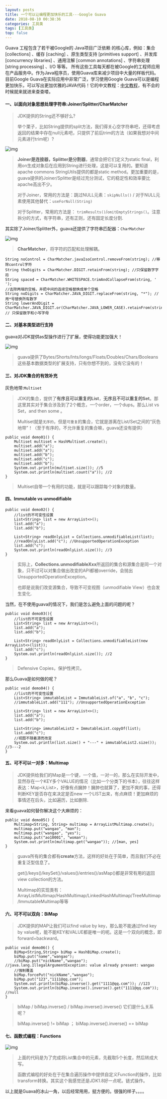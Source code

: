```yaml
---
layout: posts
title: 一个可以让编程更加快乐的工具---Google Guava
date: 2018-08-10 00:38:36
categories: 工具类
tags: [工具类]
top: false
---
```

Guava 工程包含了若干被Google的 Java项目广泛依赖 的核心库，例如：集合 [collections] 、缓存 [caching] 、原生类型支持 [primitives support] 、并发库 [concurrency libraries] 、通用注解 [common annotations] 、字符串处理 [string processing] 、I/O 等等。 所有这些工具每天都在被Google的工程师应用在产品服务中。作为Java程序员，使用Guava库来减少项目中大量的样板代码。目前Google Guava在实际应用中非常广泛，学习使用Google Guava可以是编程更加快乐，可以写出更加优雅的JAVA代码！它的中文教程：[中文教程](https://www.ctolib.com/docs-google-guava-official-tutorial-c-index.html)，有不会的时候就来就进来查查喽。

<!--more--> 

#### 一、以面向对象思想处理字符串:Joiner/Splitter/CharMatcher

> JDK提供的String还不够好么?
>
> 举个栗子，比如String提供的split方法，我们得关心空字符串吧，还得考虑返回的结果中存在null元素吧，只提供了前后trim的方法（如果我想对中间元素进行trim呢）?

![img](http://www.ao10001.wang/group1/M00/00/00/rB9p_Fxz9T2APAdxAAA1KHhm3Z4042.png)

> **Joiner是连接器，Splitter是分割器**，通常会把它们定义为static final，利用on生成对象后在应用到String进行处理，这是可以复用的。要知道apache commons StringUtils提供的都是static method。更加重要的是，guava提供的Joiner/Splitter是经过充分测试，它的稳定性和效率要比apache高出不少。
>
> 对于Joiner，常用的方法是：跳过NULL元素：`skipNulls()` / 对于NULL元素使用其他替代：`useForNull(String)`
>
> 对于Splitter，常用的方法是： `trimResults()`/`omitEmptyStrings()`。注意拆分的方式，有字符串，还有正则，还有固定长度分割.

其实除了Joiner/Splitter外，guava还提供了字符串匹配器：`CharMatcher`

![img](http://www.ao10001.wang/group1/M00/00/00/rB9p_Fxz9oKAaumdAAA5-PZbZtM219.png)

> **CharMatcher**，将字符的匹配和处理解耦。

```
String noControl = CharMatcher.javaIsoControl.removeFrom(string); //移除control字符
String theDigits = CharMatcher.DIGIT.retainFrom(string); //只保留数字字符
String spaced = CharMatcher.WHITESPACE.trimAndCollapseFrom(string, ' ');
//去除两端的空格，并把中间的连续空格替换成单个空格
String noDigits = CharMatcher.JAVA_DIGIT.replaceFrom(string, "*"); //用*号替换所有数字
String lowerAndDigit = CharMatcher.JAVA_DIGIT.or(CharMatcher.JAVA_LOWER_CASE).retainFrom(string);
// 只保留数字和小写字母
```

#### 二、对基本类型进行支持

guava对JDK提供as型操作进行了扩展，使得功能更加强大！

![img](http://www.ao10001.wang/group1/M00/00/00/rB9p_Fxz_ACAbSSZAAA30tx84G4361.png)

> guava提供了Bytes/Shorts/Ints/Iongs/Floats/Doubles/Chars/Booleans这些基本数据类型的扩展支持，只有你想不到的，没有它没有的！

#### 三、对JDK集合的有效补充

灰色地带:`Multiset`

> JDK的集合，提供了**有序且可以重复的List**，**无序且不可以重复的Set**。那这里其实对于集合涉及到了2个概念，一个order，一个dups。那么List vs Set，and then some 。
>
> Multiset就是`无序的`，但是`可重复`的集合，它就是游离在List/Set之间的“灰色地带”！（至于有序的，不允许重复的集合嘛，guava还没有提供）

```
public void demo01() {
    Multiset multiset = HashMultiset.create();
    multiset.add("a");
    multiset.add("a");
    multiset.add("b");
    multiset.add("c");
    multiset.add("b");
    System.out.println(multiset.size()); //5
    System.out.println(multiset.count("a")); //2
}
```

> Multiset自带一个有用的功能，就是可以跟踪每个对象的数量。

#### 四、Immutable vs unmodifiable

```
public void demo02() {
    //list的不可变性设置
    List<String> list = new ArrayList<>();
    list.add("a");
    list.add("b");

    List<String> readOnlyList = Collections.unmodifiableList(list);
    //readOnlyList.add("c"); //UnsupportedOperationException
    list.add("c");
    System.out.println(readOnlyList.size()); //3
}
```

> 实际上，**Collections.unmodifiableXxx**所返回的集合和源集合是同一个对象，只不过可以对集合做出改变的API都被override，会抛出UnsupportedOperationException。
>
> 也即是说我们改变源集合，导致不可变视图（unmodifiable View）也会发生变化.

当然，在不使用guava的情况下，我们是怎么避免上面的问题的呢？

```
public void demo03(){
    //list的不可变性设置
    List<String> list = new ArrayList<>();
    list.add("a");
    list.add("b");

    List<String> readOnlyList = Collections.unmodifiableList(new ArrayList<>(list));
    list.add("c");
    System.out.println(readOnlyList.size()); //2
}
```

> Defensive Copies，保护性拷贝。

那么Guava是如何做的呢？

```
public void demo04() {
    //list的不可变性设置
    List<String> immutableList = ImmutableList.of("a", "b", "c");
    //immutableList.add("111"); //UnsupportedOperationException

    List<String> list = new ArrayList<>();
    list.add("a");
    list.add("b");

    List<String> immutableList2 = ImmutableList.copyOf(list);
    list.add("c");
    //视图不随着源而改变
    System.out.println(list.size() + "---" + immutableList2.size()); //3---2
}
```

#### 五、可不可以一对多：Multimap

> JDK提供给我们的Map是一个键，一个值，一对一的，那么在实际开发中，显然存在一个KEY多个VALUE的情况（比如一个分类下的书本），往往这样表达：Map<k,List>，好像有点臃肿！臃肿也就算了，更加不爽的事，还得判断KEY是否存在来决定是否new 一个LIST出来，有点麻烦！更加麻烦的事情还在后头，比如遍历，比如删除.

来看guava如何替你解决这个大麻烦的：

```
public void demo05() {
    Multimap<String, String> multimap = ArrayListMultimap.create();
    multimap.put("wangao", "man");
    multimap.put("wangao", "yes");
    multimap.put("ao10001", "woman");
    System.out.println(multimap.get("wangao")); //[man, yes]
}
```

> guava所有的集合都有**create**方法，这样的好处在于简单，而且我们不必在重复泛型信息了。
>
> get()/keys()/keySet()/values()/entries()/asMap()都是非常有用的返回view collection的方法。
>
> Multimap的实现类有：ArrayListMultimap/HashMultimap/LinkedHashMultimap/TreeMultimap/ImmutableMultimap等等

#### 六、可不可以双向：BiMap

> JDK提供的MAP让我们可以find value by key，那么能不能通过find key by value呢，能不能KEY和VALUE都是唯一的呢。这是一个双向的概念，即forward+backward。

```
public void demo06() {
    BiMap<String,String> biMap = HashBiMap.create();
    biMap.put("name","wangao");
    //biMap.put("nickName","wangao"); //java.lang.IllegalArgumentException: value already present: wangao
    //强制覆盖
    biMap.forcePut("nickName","wangao");
    biMap.put("123","1111@qq.com");
    System.out.println(biMap.inverse().get("1111@qq.com")); //123
    System.out.println(biMap.inverse().inverse().get("1111@qq.com")); //null
}
```

> biMap / biMap.inverse() / biMap.inverse().inverse() 它们是什么关系呢？
>
> biMap.inverse() != biMap ； biMap.inverse().inverse() == biMap

#### 七、函数式编程：Functions

![img](http://www.ao10001.wang/group1/M00/00/00/rB9p_Fxz_sCAHZARAABDGEdqftM738.png)

> 上面的代码是为了完成将List集合中的元素，先截取5个长度，然后转成大写。
>
> 函数式编程的好处在于在集合遍历操作中提供自定义Function的操作，比如transform转换。其实这个我感觉还是JDK1.8好一点呢。链式操作。

以上就是Guava的冰山一角，以后经常用用，挺方便的。很强的样子。。。。

